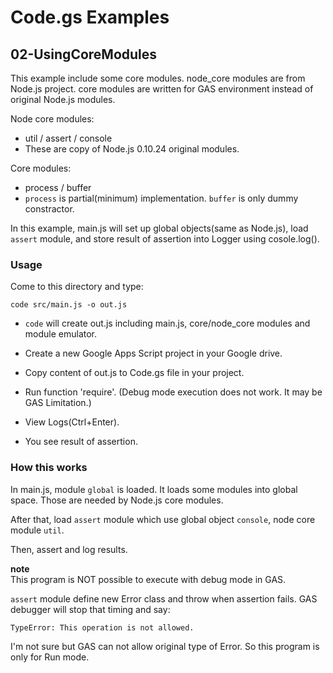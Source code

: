 # Code.gs Examples

## 02-UsingCoreModules

This example include some core modules. node_core modules are from Node.js project. core modules are written for GAS environment instead of original Node.js modules.

Node core modules:
- util / assert / console
- These are copy of Node.js 0.10.24 original modules.

Core modules:
- process / buffer
- `process` is partial(minimum) implementation. `buffer` is only dummy constractor.

In this example, main.js will set up global objects(same as Node.js), load `assert` module, and store result of assertion into Logger using cosole.log().

### Usage

Come to this directory and type:

```shell
code src/main.js -o out.js
```

- `code` will create out.js including main.js, core/node_core modules and module emulator.

- Create a new Google Apps Script project in your Google drive.
- Copy content of out.js to Code.gs file in your project.
- Run function 'require'. (Debug mode execution does not work. It may be GAS Limitation.)

- View Logs(Ctrl+Enter).
- You see result of assertion.

### How this works

In main.js, module `global` is loaded. It loads some modules into global space. Those are needed by Node.js core modules.

After that, load `assert` module which use global object `console`, node core module `util`.

Then, assert and log results.

**note**<br/>
This program is NOT possible to execute with debug mode in GAS.

`assert` module define new Error class and throw when assertion fails. GAS debugger will stop that timing and say:
```
TypeError: This operation is not allowed.
```
I'm not sure but GAS can not allow original type of Error. So this program is only for Run mode.
